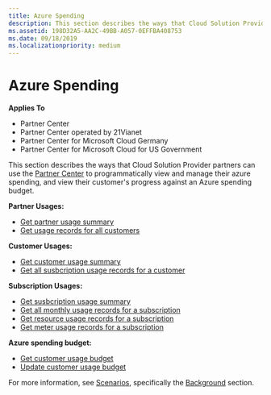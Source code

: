 ```yaml
---
title: Azure Spending
description: This section describes the ways that Cloud Solution Provider partners can use the Partner Center to programmatically view and manage their azure spending, and view their customer's progress against an Azure spending budget.
ms.assetid: 198D32A5-AA2C-49BB-A057-0EFFBA408753
ms.date: 09/18/2019
ms.localizationpriority: medium
---
```


# Azure Spending


**Applies To**

- Partner Center
- Partner Center operated by 21Vianet
- Partner Center for Microsoft Cloud Germany
- Partner Center for Microsoft Cloud for US Government

This section describes the ways that Cloud Solution Provider partners can use the [Partner Center](index.md) to programmatically view and manage their azure spending, and view their customer's progress against an Azure spending budget.

**Partner Usages:**
- [Get partner usage summary](get-a-partner-usage-summary.md)
- [Get usage records for all customers](get-a-customer-s-usage-records.md)

**Customer Usages:**
- [Get customer usage summary](get-a-customers-rated-usage-information.md)
- [Get all susbcription usage records for a customer](get-a-customers-rated-usage-information.md)

**Subscription Usages:**
- [Get susbcription usage summary](get-a-customer-subscription-usage-summary.md)
- [Get all monthly usage records for a subscription](get-a-subscriptions-resource-usage-information.md)
- [Get resource usage records for a subscription](get-a-customer-subscription-resource-usage-records.md)
- [Get meter usage records for a subscription](get-a-customer-subscription-meter-usage-records.md)

**Azure spending budget:**
- [Get customer usage budget](get-a-customer-s-usage-spending-budget.md)
- [Update customer usage budget](update-a-customer-s-usage-spending-budget.md)

For more information, see [Scenarios](scenarios.md), specifically the [Background](scenarios.md#background) section.

 

 




